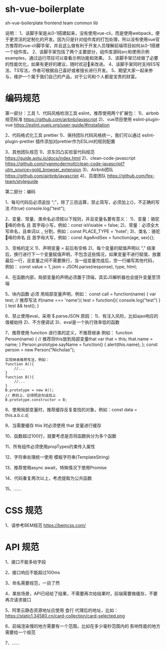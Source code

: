 # sh-vue-boilerplate

sh-vue-boilerplate frontend team common lib

说明：
1、该脚手架是从0-1搭建起来，没有使用vue-cli，而是使用webpack，便于更灵活的定制化的开发。因为只是针对组件库的打包处理，所以没有使用vue官方推荐的vue-cli脚手架，并且这么做有利于开发人员理解前端项目如何从0-1搭建一个组件库。
2、该脚手架包括了两个主要部分，组件库源码src和使用示例examples，通过运行项目可以查看示例功能和效果。
3、该脚手架已经做了必要的性能优化，如果有更好的建议，随时欢迎👏来改进。
4、该脚手架同时支持ES写法、TS写法，作者可根据自己喜好或者擅长进行开发。
5、期望大家一起来参与，维护一个属于我们自己的产品，对于公司和个人都是宝贵的财富。

# 编码规范

第一部分：工具
1、代码风格检测工具 eslint，推荐使用两个扩展包：
    1)、airbnb规范标准  https://github.com/airbnb/javascript
    2)、vue项目使用 eslint-plugin-vue  https://eslint.vuejs.org/user-guide/#installation

2、代码格式化工具 prettier
    1)、保持团队代码风格统一，我们可以通过 eslint-plugin-prettier 插件添加对prettier作为ESLint的规则配置

3、其他团队规范
    1)、京东凹凸实验室代码规范     https://guide.aotu.io/docs/index.html
    2)、clean-code-javascript  https://github.com/ryanmcdermott/clean-code-javascript?utm_source=gold_browser_extension
    3)、Airbnb团队 https://github.com/airbnb/javascript
    4)、百度团队    https://github.com/fex-team/styleguide

第二部分：编码

1、每句代码后必须追加 “;”，除了三目运算，禁止简写，必须加上{}，不正确的写法 if(true) console.log("test");

2、变量、常量、类命名必须按以下规则，并且变量名要有意义：
    1)、变量：骆驼🐫峰的命名 且 首字母小写，例如：const isVisiable = false;
    2)、常量：必须全大写命名，且单词以 _ 分割，例如：const PLACE_TYPE = 'hotel';
    3)、类名：骆驼🐫峰的命名 且 首字母大写，例如：const AgeAndSex = function(age, sex){};

3、空格的定义
    1)、声明变量 = 前后有空格
    2)、每个变量的赋值声明以 "," 结束后，换行进行下一个变量赋值声明，不包含这些情况，如果变量不进行赋值，放置最后一行，且变量之间不需要换行，当一组变量完成后，空一行编写其他代码，
    例如：
    const value = 1,
            json = JSON.parse(response),
            type, html;

4、在函数内部，局部变量的声明必须置于顶端，其实JS解析器也会提升变量至顶端

5、块内函数 必须 用局部变量声明，例如：
    const call = function(name) {
        var test; // 推荐写法
        if(name === 'name'){
            test = function(){
                console.log("test")
            }
        }
        test && test();
    }

6、禁止使用eval，采用 $.parseJSON 
    原因：
    1)、有注入风险，比如ajax响应的值被劫持
    2)、不方便调试
    3)、eval是一个执行效率低的函数

7、推荐使用 function 进行类的定义，不推荐继承
    例如：
    function Person(name) {
        // 推荐将this放到局部变量that
        var that = this;
        that.name = name;
    }
    Person.prototype.sayName = function() {
        alert(this.name);
    };
    const person = new Person("Nicholas");

    实现继承推荐写法，例如：
    function A(){
        //...
    }
    function B(){
        //...
    }
    B.prototype = new A();
    // 原则上，记得把这句话加上
    B.prototype.constructor = B;

8、使用局部变量时，推荐缓存反复查找的对象，例如：const data = this.a.b.c.d;

9、当需要缓存 this 时必须使用 that 变量进行缓存

10、函数超过100行，就要考虑是否将函数拆分为多个函数

11、所有组件必须使用propTypes约束传入属性

12、字符串处理统一使用 模板字符串(TemplateString)

13、推荐使用async await，特殊情况下使用Promise

14、代码重复两次以上，考虑提取为公共函数

15、......


# CSS 规范

1、请参考BEM规范   https://bemcss.com/


# API 规范

1、接口不能多给字段

2、接口响应不能超过100ms

3、命名需要规范，一目了然

4、某些场景，API已经给了结果，不需要再次给结果时，前端需要做缓存，不要再次请求接口

5、阿里云静态资源地址应使用 食行 代理后的地址，比如：https://static1.34580.cn/card-collection/card-selected.png

6、前端渲染慢的地方需要有一个范围，比如在多少毫秒范围内的  影响性能的地方需要给一个规范

7、......

